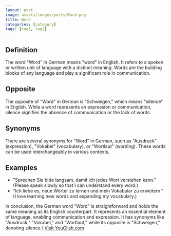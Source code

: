 ```yaml
---
layout: post
image: assets/images/posts/Word.png
title: Word
categories: [category]
tags: [tag1, tag2]
---
```


## Definition

The word "Word" in German means "word" in English. It refers to a spoken or written unit of language with a distinct meaning. Words are the building blocks of any language and play a significant role in communication.

## Opposite

The opposite of "Word" in German is "Schweigen," which means "silence" in English. While a word represents an expression or communication, silence signifies the absence of communication or the lack of words.

## Synonyms

There are several synonyms for "Word" in German, such as "Ausdruck" (expression), "Vokabel" (vocabulary), or "Wortlaut" (wording). These words can be used interchangeably in various contexts.

## Examples

- "Sprechen Sie bitte langsam, damit ich jedes Wort verstehen kann." (Please speak slowly so that I can understand every word.)
- "Ich liebe es, neue Wörter zu lernen und mein Vokabular zu erweitern." (I love learning new words and expanding my vocabulary.)

In conclusion, the German word "Word" is straightforward and holds the same meaning as its English counterpart. It represents an essential element of language, enabling communication and expression. It has synonyms like "Ausdruck," "Vokabel," and "Wortlaut," while its opposite is "Schweigen," denoting silence.\ <a id="yg-widget-0" class="youglish-widget" data-query="Word" data-lang="german" data-components="8412" data-auto-start="0" data-bkg-color="theme_light" data-title="How%20to%20pronounce%20Word%20in%20German"  rel="nofollow" href="https://youglish.com">Visit YouGlish.com</a><script async src="https://youglish.com/public/emb/widget.js" charset="utf-8"></script>